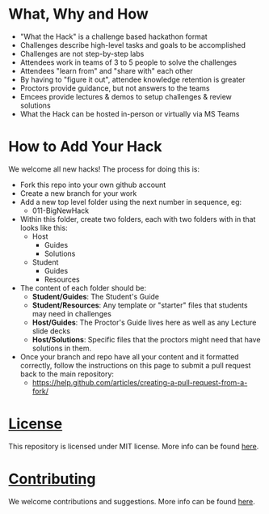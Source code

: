 # What, Why and How

- "What the Hack" is a challenge based hackathon format
- Challenges describe high-level tasks and goals to be accomplished
- Challenges are not step-by-step labs
- Attendees work in teams of 3 to 5 people to solve the challenges
- Attendees "learn from" and "share with" each other
- By having to "figure it out", attendee knowledge retention is greater
- Proctors provide guidance, but not answers to the teams
- Emcees provide lectures & demos to setup challenges & review solutions
- What the Hack can be hosted in-person or virtually via MS Teams

# How to Add Your Hack

We welcome all new hacks! The process for doing this is:
- Fork this repo into your own github account
- Create a new branch for your work
- Add a new top level folder using the next number in sequence, eg:
	- 011-BigNewHack
- Within this folder, create two folders, each with two folders with in that looks like this:
	- Host
		- Guides
		- Solutions
	- Student
		- Guides
		- Resources
- The content of each folder should be:
	- **Student/Guides**: The Student's Guide
	- **Student/Resources**: Any template or "starter" files that students may need in challenges
	- **Host/Guides**: The Proctor's Guide lives here as well as any Lecture slide decks
	- **Host/Solutions**: Specific files that the proctors might need that have solutions in them.
- Once your branch and repo have all your content and it formatted correctly, follow the instructions on this page to submit a pull request back to the main repository:
	- https://help.github.com/articles/creating-a-pull-request-from-a-fork/

# [License](https://github.com/Microsoft/WhatTheHack/blob/master/LICENSE)
This repository is licensed under MIT license. More info can be found [here](https://github.com/Microsoft/WhatTheHack/blob/master/LICENSE).

# [Contributing](https://github.com/Microsoft/WhatTheHack/blob/master/CONTRIBUTING.md)

We welcome contributions and suggestions. More info can be found [here](https://github.com/Microsoft/WhatTheHack/blob/master/CONTRIBUTING.md).
